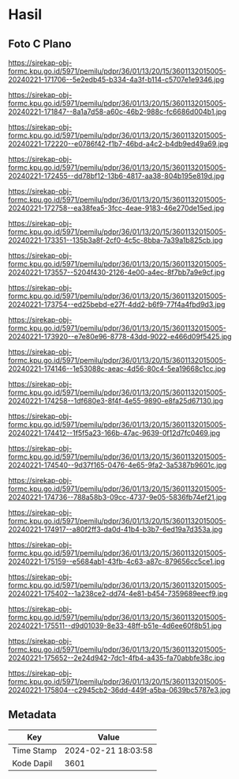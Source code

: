 # Hasil

## Foto C Plano

https://sirekap-obj-formc.kpu.go.id/5971/pemilu/pdpr/36/01/13/20/15/3601132015005-20240221-171706--5e2edb45-b334-4a3f-b114-c5707e1e9346.jpg

https://sirekap-obj-formc.kpu.go.id/5971/pemilu/pdpr/36/01/13/20/15/3601132015005-20240221-171847--8a1a7d58-a60c-46b2-988c-fc6686d004b1.jpg

https://sirekap-obj-formc.kpu.go.id/5971/pemilu/pdpr/36/01/13/20/15/3601132015005-20240221-172220--e0786f42-f1b7-46bd-a4c2-b4db9ed49a69.jpg

https://sirekap-obj-formc.kpu.go.id/5971/pemilu/pdpr/36/01/13/20/15/3601132015005-20240221-172455--dd78bf12-13b6-4817-aa38-804b195e819d.jpg

https://sirekap-obj-formc.kpu.go.id/5971/pemilu/pdpr/36/01/13/20/15/3601132015005-20240221-172758--ea38fea5-3fcc-4eae-9183-46e270de15ed.jpg

https://sirekap-obj-formc.kpu.go.id/5971/pemilu/pdpr/36/01/13/20/15/3601132015005-20240221-173351--135b3a8f-2cf0-4c5c-8bba-7a39a1b825cb.jpg

https://sirekap-obj-formc.kpu.go.id/5971/pemilu/pdpr/36/01/13/20/15/3601132015005-20240221-173557--5204f430-2126-4e00-a4ec-8f7bb7a9e9cf.jpg

https://sirekap-obj-formc.kpu.go.id/5971/pemilu/pdpr/36/01/13/20/15/3601132015005-20240221-173754--ed25bebd-e27f-4dd2-b6f9-77f4a4fbd9d3.jpg

https://sirekap-obj-formc.kpu.go.id/5971/pemilu/pdpr/36/01/13/20/15/3601132015005-20240221-173920--e7e80e96-8778-43dd-9022-e466d09f5425.jpg

https://sirekap-obj-formc.kpu.go.id/5971/pemilu/pdpr/36/01/13/20/15/3601132015005-20240221-174146--1e53088c-aeac-4d56-80c4-5ea19668c1cc.jpg

https://sirekap-obj-formc.kpu.go.id/5971/pemilu/pdpr/36/01/13/20/15/3601132015005-20240221-174258--1df680e3-8f4f-4e55-9890-e8fa25d67130.jpg

https://sirekap-obj-formc.kpu.go.id/5971/pemilu/pdpr/36/01/13/20/15/3601132015005-20240221-174412--1f5f5a23-166b-47ac-9639-0f12d7fc0469.jpg

https://sirekap-obj-formc.kpu.go.id/5971/pemilu/pdpr/36/01/13/20/15/3601132015005-20240221-174540--9d37f165-0476-4e65-9fa2-3a5387b9601c.jpg

https://sirekap-obj-formc.kpu.go.id/5971/pemilu/pdpr/36/01/13/20/15/3601132015005-20240221-174736--788a58b3-09cc-4737-9e05-5836fb74ef21.jpg

https://sirekap-obj-formc.kpu.go.id/5971/pemilu/pdpr/36/01/13/20/15/3601132015005-20240221-174917--a80f2ff3-da0d-41b4-b3b7-6ed19a7d353a.jpg

https://sirekap-obj-formc.kpu.go.id/5971/pemilu/pdpr/36/01/13/20/15/3601132015005-20240221-175159--e5684ab1-43fb-4c63-a87c-879656cc5ce1.jpg

https://sirekap-obj-formc.kpu.go.id/5971/pemilu/pdpr/36/01/13/20/15/3601132015005-20240221-175402--1a238ce2-dd74-4e81-b454-7359689eecf9.jpg

https://sirekap-obj-formc.kpu.go.id/5971/pemilu/pdpr/36/01/13/20/15/3601132015005-20240221-175511--d9d01039-8e33-48ff-b51e-4d6ee60f8b51.jpg

https://sirekap-obj-formc.kpu.go.id/5971/pemilu/pdpr/36/01/13/20/15/3601132015005-20240221-175652--2e24d942-7dc1-4fb4-a435-fa70abbfe38c.jpg

https://sirekap-obj-formc.kpu.go.id/5971/pemilu/pdpr/36/01/13/20/15/3601132015005-20240221-175804--c2945cb2-36dd-449f-a5ba-0639bc5787e3.jpg


## Metadata

| Key        | Value               |
| ---------- | ------------------- |
| Time Stamp | 2024-02-21 18:03:58 |
| Kode Dapil | 3601                |



